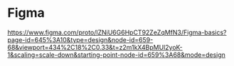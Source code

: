# Figma
https://www.figma.com/proto/lZNiU6G6HpCT92ZeZqMfN3/Figma-basics?page-id=645%3A10&type=design&node-id=659-68&viewport=434%2C18%2C0.33&t=z2m1kX4BpMUl2yoK-1&scaling=scale-down&starting-point-node-id=659%3A68&mode=design

